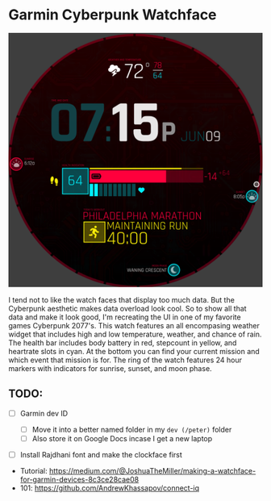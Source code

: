 
# Garmin Cyberpunk Watchface

![Cyberpunk Watchface Preview](concept-art/cyberpunk-watch.png)

I tend not to like the watch faces that display too much data. But the Cyberpunk aesthetic makes data overload look cool.
So to show all that data and make it look good, I'm recreating the UI in one of my favorite games Cyberpunk 2077's.
This watch features an all encompasing weather widget that includes high and low temperature, weather, and chance of rain. 
The health bar includes body battery in red, stepcount in yellow, and heartrate slots in cyan. 
At the bottom you can find your current mission and which event that mission is for. 
The ring of the watch features 24 hour markers with indicators for sunrise, sunset, and moon phase. 

## TODO:

- [ ] Garmin dev ID
  - [ ] Move it into a better named folder in my `dev (/peter)` folder
  - [ ] Also store it on Google Docs incase I get a new laptop
- [ ] Install Rajdhani font and make the clockface first


- Tutorial: https://medium.com/@JoshuaTheMiller/making-a-watchface-for-garmin-devices-8c3ce28cae08
- 101: https://github.com/AndrewKhassapov/connect-iq 
